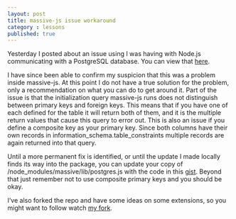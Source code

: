 ```yaml
---
layout: post
title: massive-js issue workaround
category : lessons
published: true
---
```


Yesterday I posted about an issue using I was having with Node.js communicating with a PostgreSQL database. You can view that [here](http://blog.bradley-teller.me/2012/08/08/postgresql-and-node-js-issue/).

I have since been able to confirm my suspicion that this was a problem inside massive-js. At this point I do not have a true solution for the problem, only a recommendation on what you can do to get around it. Part of the issue is that the initialization query massive-js runs does not distinguish between primary keys and foreign keys. This means that if you have one of each defined for the table it will return both of them, and it is the multiple return values that cause this query to error out. This is also an issue if you define a composite key as your primary key. Since both columns have their own records in information_schema.table_constraints multiple records are again returned into that query.

Until a more permanent fix is identified, or until the update I made locally finds its way into the package, you can update your copy of /node_modules/massive/lib/postgres.js with the code in this [gist](https://gist.github.com/3300228). Beyond that just remember not to use composite primary keys and you should be okay.

I’ve also forked the repo and have some ideas on some extensions, so you might want to follow watch [my fork](https://github.com/bteller/massive-js).